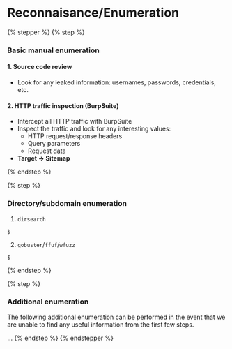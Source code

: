# Reconnaisance/Enumeration

{% stepper %}
{% step %}
### Basic manual enumeration

#### 1. Source code review

* Look for any leaked information: usernames, passwords, credentials, etc.

#### 2. HTTP traffic inspection (BurpSuite)

* Intercept all HTTP traffic with BurpSuite
* Inspect the traffic and look for any interesting values:
  * HTTP request/response headers
  * Query parameters
  * Request data
* **Target -> Sitemap**


{% endstep %}

{% step %}
### Directory/subdomain enumeration

1. `dirsearch`&#x20;

```
$
```

2. `gobuster`/`ffuf`/`wfuzz`&#x20;

```
$
```




{% endstep %}

{% step %}
### Additional enumeration

The following additional enumeration can be performed in the event that we are unable to find any useful information from the first few steps.

...
{% endstep %}
{% endstepper %}
